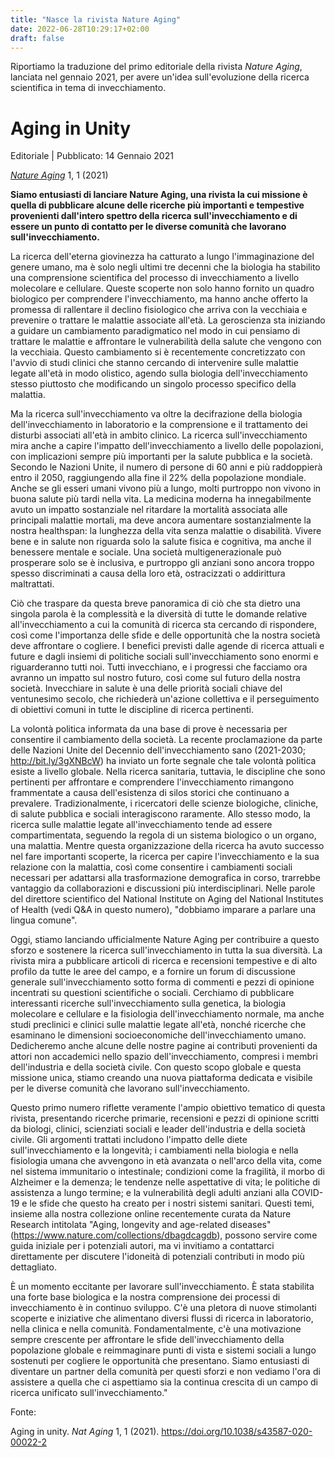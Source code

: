 ```yaml
---
title: "Nasce la rivista Nature Aging"
date: 2022-06-28T10:29:17+02:00
draft: false
---
```


Riportiamo la traduzione del primo editoriale della rivista _Nature Aging_, lanciata nel gennaio 2021, per avere un'idea sull'evoluzione della ricerca scientifica in tema di invecchiamento.

# Aging in Unity

Editoriale | Pubblicato: 14 Gennaio 2021

_[Nature Aging](https://www.nature.com/nataging)_ 1, 1 (2021)

**Siamo entusiasti di lanciare Nature Aging, una rivista la cui missione è quella di pubblicare alcune delle ricerche più importanti e tempestive provenienti dall'intero spettro della ricerca sull'invecchiamento e di essere un punto di contatto per le diverse comunità che lavorano sull'invecchiamento.**

La ricerca dell'eterna giovinezza ha catturato a lungo l'immaginazione del genere umano, ma è solo negli ultimi tre decenni che la biologia ha stabilito una comprensione scientifica del processo di invecchiamento a livello molecolare e cellulare. Queste scoperte non solo hanno fornito un quadro biologico per comprendere l'invecchiamento, ma hanno anche offerto la promessa di rallentare il declino fisiologico che arriva con la vecchiaia e prevenire o trattare le malattie associate all'età. La geroscienza sta iniziando a guidare un cambiamento paradigmatico nel modo in cui pensiamo di trattare le malattie e affrontare le vulnerabilità della salute che vengono con la vecchiaia. Questo cambiamento si è recentemente concretizzato con l'avvio di studi clinici che stanno cercando di intervenire sulle malattie legate all'età in modo olistico, agendo sulla biologia dell'invecchiamento stesso piuttosto che modificando un singolo processo specifico della malattia.

Ma la ricerca sull'invecchiamento va oltre la decifrazione della biologia dell'invecchiamento in laboratorio e la comprensione e il trattamento dei disturbi associati all'età in ambito clinico. La ricerca sull'invecchiamento mira anche a capire l'impatto dell'invecchiamento a livello delle popolazioni, con implicazioni sempre più importanti per la salute pubblica e la società. Secondo le Nazioni Unite, il numero di persone di 60 anni e più raddoppierà entro il 2050, raggiungendo alla fine il 22% della popolazione mondiale. Anche se gli esseri umani vivono più a lungo, molti purtroppo non vivono in buona salute più tardi nella vita. La medicina moderna ha innegabilmente avuto un impatto sostanziale nel ritardare la mortalità associata alle principali malattie mortali, ma deve ancora aumentare sostanzialmente la nostra healthspan: la lunghezza della vita senza malattie o disabilità. Vivere bene e in salute non riguarda solo la salute fisica e cognitiva, ma anche il benessere mentale e sociale. Una società multigenerazionale può prosperare solo se è inclusiva, e purtroppo gli anziani sono ancora troppo spesso discriminati a causa della loro età, ostracizzati o addirittura maltrattati.

Ciò che traspare da questa breve panoramica di ciò che sta dietro una singola parola è la complessità e la diversità di tutte le domande relative all'invecchiamento a cui la comunità di ricerca sta cercando di rispondere, così come l'importanza delle sfide e delle opportunità che la nostra società deve affrontare o cogliere. I benefici previsti dalle agende di ricerca attuali e future e dagli insiemi di politiche sociali sull'invecchiamento sono enormi e riguarderanno tutti noi. Tutti invecchiano, e i progressi che facciamo ora avranno un impatto sul nostro futuro, così come sul futuro della nostra società. Invecchiare in salute è una delle priorità sociali chiave del ventunesimo secolo, che richiederà un'azione collettiva e il perseguimento di obiettivi comuni in tutte le discipline di ricerca pertinenti.

La volontà politica informata da una base di prove è necessaria per consentire il cambiamento della società. La recente proclamazione da parte delle Nazioni Unite del Decennio dell'invecchiamento sano (2021-2030; http://bit.ly/3gXNBcW) ha inviato un forte segnale che tale volontà politica esiste a livello globale. Nella ricerca sanitaria, tuttavia, le discipline che sono pertinenti per affrontare e comprendere l'invecchiamento rimangono frammentate a causa dell'esistenza di silos storici che continuano a prevalere. Tradizionalmente, i ricercatori delle scienze biologiche, cliniche, di salute pubblica e sociali interagiscono raramente. Allo stesso modo, la ricerca sulle malattie legate all'invecchiamento tende ad essere compartimentata, seguendo la regola di un sistema biologico o un organo, una malattia. Mentre questa organizzazione della ricerca ha avuto successo nel fare importanti scoperte, la ricerca per capire l'invecchiamento e la sua relazione con la malattia, così come consentire i cambiamenti sociali necessari per adattarsi alla trasformazione demografica in corso, trarrebbe vantaggio da collaborazioni e discussioni più interdisciplinari. Nelle parole del direttore scientifico del National Institute on Aging del National Institutes of Health (vedi Q&A in questo numero), "dobbiamo imparare a parlare una lingua comune".

Oggi, stiamo lanciando ufficialmente Nature Aging per contribuire a questo sforzo e sostenere la ricerca sull'invecchiamento in tutta la sua diversità. La rivista mira a pubblicare articoli di ricerca e recensioni tempestive e di alto profilo da tutte le aree del campo, e a fornire un forum di discussione generale sull'invecchiamento sotto forma di commenti e pezzi di opinione incentrati su questioni scientifiche o sociali. Cerchiamo di pubblicare interessanti ricerche sull'invecchiamento sulla genetica, la biologia molecolare e cellulare e la fisiologia dell'invecchiamento normale, ma anche studi preclinici e clinici sulle malattie legate all'età, nonché ricerche che esaminano le dimensioni socioeconomiche dell'invecchiamento umano. Dedicheremo anche alcune delle nostre pagine ai contributi provenienti da attori non accademici nello spazio dell'invecchiamento, compresi i membri dell'industria e della società civile. Con questo scopo globale e questa missione unica, stiamo creando una nuova piattaforma dedicata e visibile per le diverse comunità che lavorano sull'invecchiamento.

Questo primo numero riflette veramente l'ampio obiettivo tematico di questa rivista, presentando ricerche primarie, recensioni e pezzi di opinione scritti da biologi, clinici, scienziati sociali e leader dell'industria e della società civile. Gli argomenti trattati includono l'impatto delle diete sull'invecchiamento e la longevità; i cambiamenti nella biologia e nella fisiologia umana che avvengono in età avanzata o nell'arco della vita, come nel sistema immunitario o intestinale; condizioni come la fragilità, il morbo di Alzheimer e la demenza; le tendenze nelle aspettative di vita; le politiche di assistenza a lungo termine; e la vulnerabilità degli adulti anziani alla COVID-19 e le sfide che questo ha creato per i nostri sistemi sanitari. Questi temi, insieme alla nostra collezione online recentemente curata da Nature Research intitolata "Aging, longevity and age-related diseases" (https://www.nature.com/collections/dbagdcagdb), possono servire come guida iniziale per i potenziali autori, ma vi invitiamo a contattarci direttamente per discutere l'idoneità di potenziali contributi in modo più dettagliato.

È un momento eccitante per lavorare sull'invecchiamento. È stata stabilita una forte base biologica e la nostra comprensione dei processi di invecchiamento è in continuo sviluppo. C'è una pletora di nuove stimolanti scoperte e iniziative che alimentano diversi flussi di ricerca in laboratorio, nella clinica e nella comunità. Fondamentalmente, c'è una motivazione sempre crescente per affrontare le sfide dell'invecchiamento della popolazione globale e reimmaginare punti di vista e sistemi sociali a lungo sostenuti per cogliere le opportunità che presentano. Siamo entusiasti di diventare un partner della comunità per questi sforzi e non vediamo l'ora di assistere a quella che ci aspettiamo sia la continua crescita di un campo di ricerca unificato sull'invecchiamento."

Fonte:

Aging in unity. _Nat Aging_ 1, 1 (2021). https://doi.org/10.1038/s43587-020-00022-2
